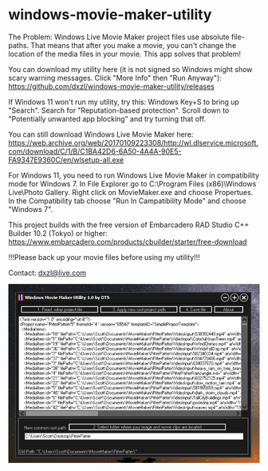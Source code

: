 # windows-movie-maker-utility

The Problem: Windows Live Movie Maker project files use absolute file-paths. That means that after you make a movie, you can't change the location of the media files in your movie. This app solves that problem!

You can download my utility here (it is not signed so Windows might show scary warning messages. Click "More Info" then "Run Anyway"): https://github.com/dxzl/windows-movie-maker-utility/releases

If Windows 11 won't run my utility, try this: Windows Key+S to bring up "Search". Search for "Reputation-based protection". Scroll down to "Potentially unwanted app blocking" and try turning that off.

You can still download Windows Live Movie Maker here:
https://web.archive.org/web/20170109223308/http://wl.dlservice.microsoft.com/download/C/1/B/C1BA42D6-6A50-4A4A-90E5-FA9347E9360C/en/wlsetup-all.exe

For Windows 11, you need to run Windows Live Movie Maker in compatibility mode for Windows 7. In File Explorer go to C:\Program Files (x86)\Windows Live\Photo Gallery. Right click on MovieMaker.exe and choose Propertues. In the Compatibility tab choose "Run In Campatibility Mode" and choose "Windows 7".

This project builds with the free version of Embarcadero RAD Studio C++ Builder 10.2 (Tokyo) or higher: https://www.embarcadero.com/products/cbuilder/starter/free-download

!!!Please back up your movie files before using my utility!!!

Contact: dxzl@live.com

![Preview](MM.png)